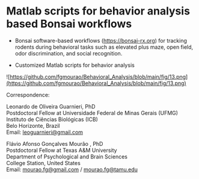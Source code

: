 # Matlab scripts for behavior analysis based Bonsai workflows

- Bonsai software-based workflows (https://bonsai-rx.org) for tracking rodents during behavioral tasks such as elevated plus maze, open field, odor discrimination, and social recognition.<br />

- Customized Matlab scripts for behavior analysis<br />

![https://github.com/fgmourao/Behavioral_Analysis/blob/main/fig/13.png](https://github.com/fgmourao/Behavioral_Analysis/blob/main/fig/13.png)<br />


Correspondence:<br />

Leonardo de Oliveira Guarnieri, PhD<br />
Postdoctoral Fellow at Universidade Federal de Minas Gerais (UFMG)<br />
Instituto de Ciências Biológicas (ICB)<br /> 
Belo Horizonte, Brazil<br />
Email: leoguarnieri@gmail.com <br />

Flávio Afonso Gonçalves Mourão , PhD<br />
Postdoctoral Fellow at Texas A&M University<br />
Department of Psychological and Brain Sciences<br />
College Station, United States<br />
Email: mourao.fg@gmail.com / mourao.fg@tamu.edu <br />
<br />